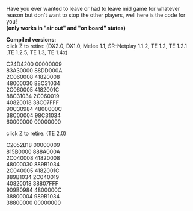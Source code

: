 Have you ever wanted to leave or had to leave mid game for whatever reason but don't want to stop the other players, well here is the code for you!  
**(only works in "air out" and "on board" states)**

**Compiled versions:**  
click Z to retire: (DX2.0, DX1.0, Melee 1.1, SR-Netplay 1.1.2, TE 1.2, TE 1.2.1 ,TE 1.2.5, TE 1.3, TE 1.4x)

C24D4200 00000009  
83A30000 88DD000A  
2C060008 41820008  
48000030 88C31034  
2C060005 4182001C  
88C31034 2C060019  
40820018 38C07FFF  
90C30984 4800000C  
38C00004 98C31034  
60000000 00000000  


click Z to retire: (TE 2.0)

C2052B18 00000009  
815B0000 888A000A  
2C040008 41820008  
48000030 889B1034  
2C040005 4182001C  
889B1034 2C040019  
40820018 38807FFF  
909B0984 4800000C  
38800004 989B1034  
38800000 00000000  
